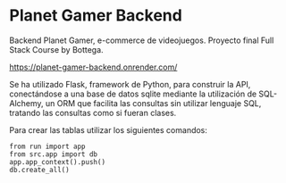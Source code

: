 # Planet Gamer Backend

Backend Planet Gamer, e-commerce de videojuegos. Proyecto final Full Stack Course by Bottega.

<a href='https://planet-gamer-backend.onrender.com/'>https://planet-gamer-backend.onrender.com/</a>

Se ha utilizado Flask, framework de Python, para construir la API, conectándose a una base de datos sqlite mediante la utilización de SQL-Alchemy, un ORM que facilita las consultas sin utilizar lenguaje SQL, tratando las consultas como si fueran clases.

Para crear las tablas utilizar los siguientes comandos:
``` 
from run import app
from src.app import db
app.app_context().push()
db.create_all()
```
